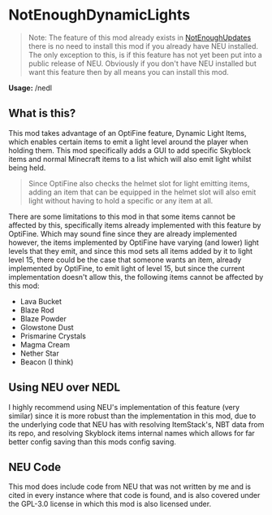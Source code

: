 # NotEnoughDynamicLights

> Note: The feature of this mod already exists in [NotEnoughUpdates](https://github.com/NotEnoughUpdates/NotEnoughUpdates)
> there is no need to install this mod if you already have NEU installed. The only exception to this, is if this feature
> has not yet been put into a public release of NEU. Obviously if you don't have NEU installed but want this feature then
> by all means you can install this mod.

**Usage:** /nedl

## What is this?
This mod takes advantage of an OptiFine feature, Dynamic Light Items, which enables certain items to emit a light level 
around the player when holding them. This mod specifically adds a GUI to add specific Skyblock items and normal Minecraft
items to a list which will also emit light whilst being held.

> Since OptiFine also checks the helmet slot for light emitting items, adding an item that can be equipped in the helmet
> slot will also emit light without having to hold a specific or any item at all.

There are some limitations to this mod in that some items cannot be affected by this, specifically items already implemented
with this feature by OptiFine. Which may sound fine since they are already implemented however, the items implemented by OptiFine
have varying (and lower) light levels that they emit, and since this mod sets all items added by it to light level 15, there could be the
case that someone wants an item, already implemented by OptiFine, to emit light of level 15, but since the current implementation
doesn't allow this, the following items cannot be affected by this mod:
* Lava Bucket
* Blaze Rod
* Blaze Powder
* Glowstone Dust
* Prismarine Crystals
* Magma Cream
* Nether Star
* Beacon (I think)

## Using NEU over NEDL

I highly recommend using NEU's implementation of this feature (very similar) since it is more robust than the implementation
in this mod, due to the underlying code that NEU has with resolving ItemStack's, NBT data from its repo, and resolving
Skyblock items internal names which allows for far better config saving than this mods config saving.

## NEU Code

This mod does include code from NEU that was not written by me and is cited in every instance where that code is found,
and is also covered under the GPL-3.0 license in which this mod is also licensed under.